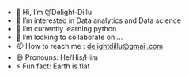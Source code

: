 - 👋 Hi, I’m @Delight-Dillu
- 👀 I’m interested in Data analytics and Data science
- 🌱 I’m currently learning python
- 💞️ I’m looking to collaborate on ...
- 📫 How to reach me : delightdillu@gmail.com
- 😄 Pronouns: He/His/Him
- ⚡ Fun fact: Earth is flat

<!---
Delight-Dillu/Delight-Dillu is a ✨ special ✨ repository because its `README.md` (this file) appears on your GitHub profile.
You can click the Preview link to take a look at your changes.
--->
